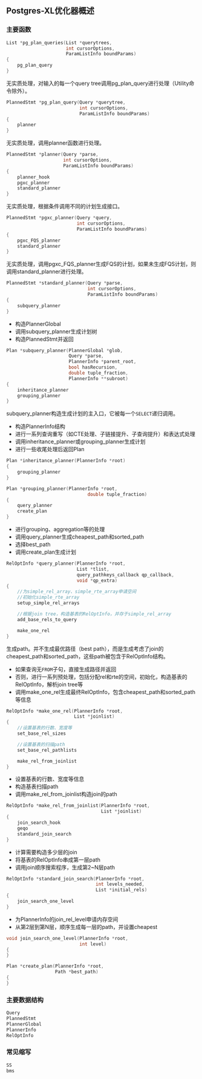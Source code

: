 ## Postgres-XL优化器概述

### 主要函数

```cpp
List *pg_plan_queries(List *querytrees,
                      int cursorOptions,
                      ParamListInfo boundParams)
{
    pg_plan_query
}
```

无实质处理，对输入的每一个query tree调用pg_plan_query进行处理（Utility命令除外）。

```cpp
PlannedStmt *pg_plan_query(Query *querytree,
                           int cursorOptions,
                           ParamListInfo boundParams)
{
    planner
}
```

无实质处理，调用planner函数进行处理。

```cpp
PlannedStmt *planner(Query *parse,
                     int cursorOptions,
                     ParamListInfo boundParams)
{
    planner_hook
    pgxc_planner
    standard_planner
}
```

无实质处理，根据条件调用不同的计划生成接口。

```cpp
PlannedStmt *pgxc_planner(Query *query,
                          int cursorOptions,
                          ParamListInfo boundParams)
{
    pgxc_FQS_planner
    standard_planner
}
```

无实质处理，调用pgxc_FQS_planner生成FQS的计划，如果未生成FQS计划，则调用standard_planner进行处理。

```cpp
PlannedStmt *standard_planner(Query *parse,
                              int cursorOptions,
                              ParamListInfo boundParams)
{
    subquery_planner
}
```

- 构造PlannerGlobal
- 调用subquery_planner生成计划树
- 构造PlannedStmt并返回

```cpp
Plan *subquery_planner(PlannerGlobal *glob,
                       Query *parse,
                       PlannerInfo *parent_root,
                       bool hasRecursion,
                       double tuple_fraction,
                       PlannerInfo **subroot)
{
    inheritance_planner
    grouping_planner
}
```

subquery_planner构造生成计划的主入口，它被每一个`SELECT`递归调用。

- 构造PlannerInfo结构
- 进行一系列查询重写（如CTE处理、子链接提升、子查询提升）和表达式处理
- 调用inheritance_planner或grouping_planner生成计划
- 进行一些收尾处理后返回Plan

```cpp
Plan *inheritance_planner(PlannerInfo *root)
{
    grouping_planner
}
```

```cpp
Plan *grouping_planner(PlannerInfo *root,
                              double tuple_fraction)
{
    query_planner
    create_plan
}
```

- 进行grouping、aggregation等的处理
- 调用query_planner生成cheapest_path和sorted_path
- 选择best_path
- 调用create_plan生成计划

```cpp
RelOptInfo *query_planner(PlannerInfo *root,
                          List *tlist,
                          query_pathkeys_callback qp_callback,
                          void *qp_extra)
{
    //为simple_rel_array、simple_rte_array申请空间
    //初始化simple_rte_array
    setup_simple_rel_arrays

    //根据join tree，构造基表的RelOptInfo，并存于simple_rel_array
    add_base_rels_to_query

    make_one_rel
}
```

生成path。并不生成最优路径（best path），而是生成考虑了join的cheapest_path和sorted_path，这些path被包含于RelOptInfo结构。

- 如果查询无`FROM`子句，直接生成路径并返回
- 否则，进行一系列预处理，包括分配rel和rte的空间，初始化，构造基表的RelOptInfo，解析join tree等
- 调用make_one_rel生成最终RelOptInfo，包含cheapest_path和sorted_path等信息

```cpp
RelOptInfo *make_one_rel(PlannerInfo *root,
                         List *joinlist)
{
    //设置基表的行数、宽度等
    set_base_rel_sizes

    //设置基表的扫描path
    set_base_rel_pathlists

    make_rel_from_joinlist
}
```

- 设置基表的行数、宽度等信息
- 构造基表扫描path
- 调用make_rel_from_joinlist构造join的path

```cpp
RelOptInfo *make_rel_from_joinlist(PlannerInfo *root,
                                   List *joinlist)
{
    join_search_hook
    geqo
    standard_join_search
}
```

- 计算需要构造多少层的join
- 将基表的RelOptInfo串成第一层path
- 调用join顺序搜索程序，生成第2~N层path

```cpp
RelOptInfo *standard_join_search(PlannerInfo *root,
                                 int levels_needed,
                                 List *initial_rels)
{
    join_search_one_level
}
```

- 为PlannerInfo的join_rel_level申请内存空间
- 从第2层到第N层，顺序生成每一层的path，并设置cheapest

```cpp
void join_search_one_level(PlannerInfo *root,
                           int level)
{
}
```

```cpp
Plan *create_plan(PlannerInfo *root,
                  Path *best_path)
{
}
```

### 主要数据结构

```cpp
Query
PlannedStmt
PlannerGlobal
PlannerInfo
RelOptInfo
```

### 常见缩写

```cpp
SS
bms
```

